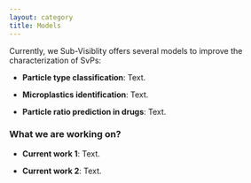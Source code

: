 ```yaml
---
layout: category
title: Models
---
```


Currently, we Sub-Visiblity offers several models to improve the characterization of SvPs:

- **Particle type classification**: Text.

- **Microplastics identification**: Text.

- **Particle ratio prediction in drugs**: Text.

### What we are working on?

- **Current work 1**: Text.

- **Current work 2**: Text.
